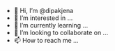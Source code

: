 - 👋 Hi, I’m @dipakjena
- 👀 I’m interested in ...
- 🌱 I’m currently learning ...
- 💞️ I’m looking to collaborate on ...
- 📫 How to reach me ...

<!---
dipakjena/dipakjena is a ✨ special ✨ repository because its `README.md` (this file) appears on your GitHub profile.
You can click the Preview link to take a look at your changes.
--->
